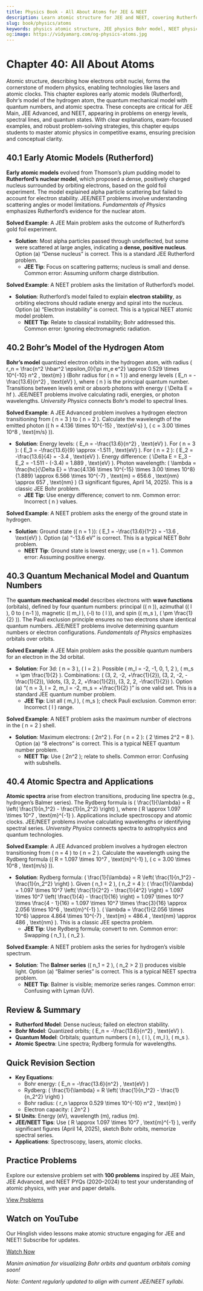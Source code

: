 ```yaml
---
title: Physics Book - All About Atoms for JEE & NEET
description: Learn atomic structure for JEE and NEET, covering Rutherford’s model, Bohr’s model, quantum mechanical model, and atomic spectra, with practice MCQs.
slug: book/physics/atoms
keywords: physics atomic structure, JEE physics Bohr model, NEET physics quantum numbers, atomic physics
og:image: https://vidyamarg.com/og-physics-atoms.jpg
---
```


# Chapter 40: All About Atoms

Atomic structure, describing how electrons orbit nuclei, forms the cornerstone of modern physics, enabling technologies like lasers and atomic clocks. This chapter explores early atomic models (Rutherford), Bohr’s model of the hydrogen atom, the quantum mechanical model with quantum numbers, and atomic spectra. These concepts are critical for JEE Main, JEE Advanced, and NEET, appearing in problems on energy levels, spectral lines, and quantum states. With clear explanations, exam-focused examples, and robust problem-solving strategies, this chapter equips students to master atomic physics in competitive exams, ensuring precision and conceptual clarity.

## 40.1 Early Atomic Models (Rutherford)

**Early atomic models** evolved from Thomson’s plum pudding model to **Rutherford’s nuclear model**, which proposed a dense, positively charged nucleus surrounded by orbiting electrons, based on the gold foil experiment. The model explained alpha particle scattering but failed to account for electron stability. JEE/NEET problems involve understanding scattering angles or model limitations. *Fundamentals of Physics* emphasizes Rutherford’s evidence for the nuclear atom.

**Solved Example**: A JEE Main problem asks the outcome of Rutherford’s gold foil experiment.
- **Solution**: Most alpha particles passed through undeflected, but some were scattered at large angles, indicating a **dense, positive nucleus**. Option (a) “Dense nucleus” is correct. This is a standard JEE Rutherford problem.
  - **JEE Tip**: Focus on scattering patterns; nucleus is small and dense. Common error: Assuming uniform charge distribution.

**Solved Example**: A NEET problem asks the limitation of Rutherford’s model.
- **Solution**: Rutherford’s model failed to explain **electron stability**, as orbiting electrons should radiate energy and spiral into the nucleus. Option (a) “Electron instability” is correct. This is a typical NEET atomic model problem.
  - **NEET Tip**: Relate to classical instability; Bohr addressed this. Common error: Ignoring electromagnetic radiation.

## 40.2 Bohr’s Model of the Hydrogen Atom

**Bohr’s model** quantized electron orbits in the hydrogen atom, with radius \( r_n = \frac{n^2 \hbar^2 \epsilon_0}{\pi m_e e^2} \approx 0.529 \times 10^{-10} n^2 \, \text{m} \) (Bohr radius for \( n = 1 \)) and energy levels \( E_n = -\frac{13.6}{n^2} \, \text{eV} \), where \( n \) is the principal quantum number. Transitions between levels emit or absorb photons with energy \( \Delta E = hf \). JEE/NEET problems involve calculating radii, energies, or photon wavelengths. *University Physics* connects Bohr’s model to spectral lines.

**Solved Example**: A JEE Advanced problem involves a hydrogen electron transitioning from \( n = 3 \) to \( n = 2 \). Calculate the wavelength of the emitted photon (\( h = 4.136 \times 10^{-15} \, \text{eV·s} \), \( c = 3.00 \times 10^8 \, \text{m/s} \)).
- **Solution**: Energy levels: \( E_n = -\frac{13.6}{n^2} \, \text{eV} \). For \( n = 3 \): \( E_3 = -\frac{13.6}{9} \approx -1.511 \, \text{eV} \). For \( n = 2 \): \( E_2 = -\frac{13.6}{4} = -3.4 \, \text{eV} \). Energy difference: \( \Delta E = E_3 - E_2 = -1.511 - (-3.4) = 1.889 \, \text{eV} \). Photon wavelength: \( \lambda = \frac{hc}{\Delta E} = \frac{4.136 \times 10^{-15} \times 3.00 \times 10^8}{1.889} \approx 6.566 \times 10^{-7} \, \text{m} = 656.6 \, \text{nm} \approx 657 \, \text{nm} \) (3 significant figures, April 14, 2025). This is a classic JEE Bohr problem.
  - **JEE Tip**: Use energy difference; convert to nm. Common error: Incorrect \( n \) values.

**Solved Example**: A NEET problem asks the energy of the ground state in hydrogen.
- **Solution**: Ground state (\( n = 1 \)): \( E_1 = -\frac{13.6}{1^2} = -13.6 \, \text{eV} \). Option (a) “-13.6 eV” is correct. This is a typical NEET Bohr problem.
  - **NEET Tip**: Ground state is lowest energy; use \( n = 1 \). Common error: Assuming positive energy.

## 40.3 Quantum Mechanical Model and Quantum Numbers

The **quantum mechanical model** describes electrons with **wave functions** (orbitals), defined by four quantum numbers: principal (\( n \)), azimuthal (\( l \), 0 to \( n-1 \)), magnetic (\( m_l \), \(-l\) to \( l \)), and spin (\( m_s \), \( \pm \frac{1}{2} \)). The Pauli exclusion principle ensures no two electrons share identical quantum numbers. JEE/NEET problems involve determining quantum numbers or electron configurations. *Fundamentals of Physics* emphasizes orbitals over orbits.

**Solved Example**: A JEE Main problem asks the possible quantum numbers for an electron in the 3d orbital.
- **Solution**: For 3d: \( n = 3 \), \( l = 2 \). Possible \( m_l = -2, -1, 0, 1, 2 \), \( m_s = \pm \frac{1}{2} \). Combinations: \( (3, 2, -2, +\frac{1}{2}), (3, 2, -2, -\frac{1}{2}), \ldots, (3, 2, 2, +\frac{1}{2}), (3, 2, 2, -\frac{1}{2}) \). Option (a) “\( n = 3, l = 2, m_l = -2, m_s = +\frac{1}{2} \)” is one valid set. This is a standard JEE quantum number problem.
  - **JEE Tip**: List all \( m_l \), \( m_s \); check Pauli exclusion. Common error: Incorrect \( l \) range.

**Solved Example**: A NEET problem asks the maximum number of electrons in the \( n = 2 \) shell.
- **Solution**: Maximum electrons: \( 2n^2 \). For \( n = 2 \): \( 2 \times 2^2 = 8 \). Option (a) “8 electrons” is correct. This is a typical NEET quantum number problem.
  - **NEET Tip**: Use \( 2n^2 \); relate to shells. Common error: Confusing with subshells.

## 40.4 Atomic Spectra and Applications

**Atomic spectra** arise from electron transitions, producing line spectra (e.g., hydrogen’s Balmer series). The Rydberg formula is \( \frac{1}{\lambda} = R \left( \frac{1}{n_1^2} - \frac{1}{n_2^2} \right) \), where \( R \approx 1.097 \times 10^7 \, \text{m}^{-1} \). Applications include spectroscopy and atomic clocks. JEE/NEET problems involve calculating wavelengths or identifying spectral series. *University Physics* connects spectra to astrophysics and quantum technologies.

**Solved Example**: A JEE Advanced problem involves a hydrogen electron transitioning from \( n = 4 \) to \( n = 2 \). Calculate the wavelength using the Rydberg formula (\( R = 1.097 \times 10^7 \, \text{m}^{-1} \), \( c = 3.00 \times 10^8 \, \text{m/s} \)).
- **Solution**: Rydberg formula: \( \frac{1}{\lambda} = R \left( \frac{1}{n_1^2} - \frac{1}{n_2^2} \right) \). Given \( n_1 = 2 \), \( n_2 = 4 \): \( \frac{1}{\lambda} = 1.097 \times 10^7 \left( \frac{1}{2^2} - \frac{1}{4^2} \right) = 1.097 \times 10^7 \left( \frac{1}{4} - \frac{1}{16} \right) = 1.097 \times 10^7 \times \frac{4 - 1}{16} = 1.097 \times 10^7 \times \frac{3}{16} \approx 2.056 \times 10^6 \, \text{m}^{-1} \). \( \lambda = \frac{1}{2.056 \times 10^6} \approx 4.864 \times 10^{-7} \, \text{m} = 486.4 \, \text{nm} \approx 486 \, \text{nm} \). This is a classic JEE spectra problem.
  - **JEE Tip**: Use Rydberg formula; convert to nm. Common error: Swapping \( n_1 \), \( n_2 \).

**Solved Example**: A NEET problem asks the series for hydrogen’s visible spectrum.
- **Solution**: The **Balmer series** (\( n_1 = 2 \), \( n_2 > 2 \)) produces visible light. Option (a) “Balmer series” is correct. This is a typical NEET spectra problem.
  - **NEET Tip**: Balmer is visible; memorize series ranges. Common error: Confusing with Lyman (UV).

## Review & Summary
- **Rutherford Model**: Dense nucleus; failed on electron stability.
- **Bohr Model**: Quantized orbits; \( E_n = -\frac{13.6}{n^2} \, \text{eV} \).
- **Quantum Model**: Orbitals; quantum numbers \( n \), \( l \), \( m_l \), \( m_s \).
- **Atomic Spectra**: Line spectra; Rydberg formula for wavelengths.

## Quick Revision Section
- **Key Equations**:
  - Bohr energy: \( E_n = -\frac{13.6}{n^2} \, \text{eV} \)
  - Rydberg: \( \frac{1}{\lambda} = R \left( \frac{1}{n_1^2} - \frac{1}{n_2^2} \right) \)
  - Bohr radius: \( r_n \approx 0.529 \times 10^{-10} n^2 \, \text{m} \)
  - Electron capacity: \( 2n^2 \)
- **SI Units**: Energy (eV), wavelength (m), radius (m).
- **JEE/NEET Tips**: Use \( R \approx 1.097 \times 10^7 \, \text{m}^{-1} \), verify significant figures (April 14, 2025), sketch Bohr orbits, memorize spectral series.
- **Applications**: Spectroscopy, lasers, atomic clocks.

## Practice Problems
Explore our extensive problem set with **100 problems** inspired by JEE Main, JEE Advanced, and NEET PYQs (2020–2024) to test your understanding of atomic physics, with year and paper details.

[View Problems](./problems.md)

<!-- [View Solutions](/books/physics/atoms/solutions) -->

## Watch on YouTube
Our Hinglish video lessons make atomic structure engaging for JEE and NEET! Subscribe for updates.

[Watch Now](https://www.youtube.com/@VidyaMargbyRaviShankar-w9u) <!-- Update with specific video link when available -->

*Manim animation for visualizing Bohr orbits and quantum orbitals coming soon!*

*Note: Content regularly updated to align with current JEE/NEET syllabi.*